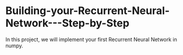 # Building-your-Recurrent-Neural-Network---Step-by-Step
 In this project, we will implement your first Recurrent Neural Network in numpy.
